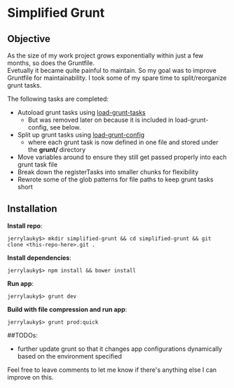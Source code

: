 # Simplified Grunt

## Objective

As the size of my work project grows exponentially within just a few months, so does the Gruntfile.  
Evetually it became quite painful to maintain. So my goal was to improve Gruntfile for maintainability. 
I took some of my spare time to split/reorganize grunt tasks.

The following tasks are completed:
* Autoload grunt tasks using [load-grunt-tasks](https://github.com/sindresorhus/load-grunt-tasks)
  * But was removed later on because it is included in load-grunt-config, see below.
* Split up grunt tasks using [load-grunt-config](https://github.com/firstandthird/load-grunt-config)
  * where each grunt task is now defined in one file and stored under the **grunt/** directory
* Move variables around to ensure they still get passed properly into each grunt task file
* Break down the registerTasks into smaller chunks for flexibility
* Rewrote some of the glob patterns for file paths to keep grunt tasks short

## Installation

**Install repo**:

```
jerrylauky$> mkdir simplified-grunt && cd simplified-grunt && git clone <this-repo-here>.git .
```

**Install dependencies**:

```
jerrylauky$> npm install && bower install
```

**Run app**:

```
jerrylauky$> grunt dev
```

**Build with file compression and run app**:

```
jerrylauky$> grunt prod:quick
```
  
  
  
##TODOs:

* further update grunt so that it changes app configurations dynamically based on the environment specified
  
  
Feel free to leave comments to let me know if there's anything else I can improve on this.
